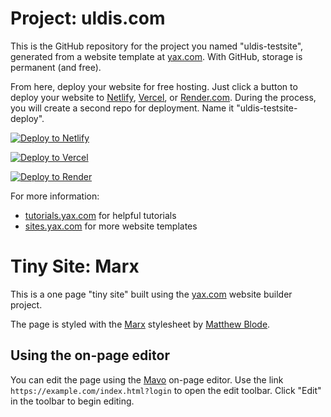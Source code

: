 # Project: uldis.com

This is the GitHub repository for the project you named "uldis-testsite", generated from a
website template at [yax.com](https://yax.com). With GitHub, storage is permanent (and free).

From here, deploy your website for free hosting. Just click a button to deploy your website to [Netlify](https://www.netlify.com/), [Vercel](https://vercel.com/), or [Render.com](https://render.com/). During the process, you will create a second repo for deployment. Name it "uldis-testsite-deploy".

[![Deploy to Netlify](https://www.netlify.com/img/deploy/button.svg)](https://app.netlify.com/start/deploy?repository=https://github.com/6oo6le/uldis-testsite)

[![Deploy to Vercel](https://vercel.com/button)](https://vercel.com/import/project?template=https://github.com/6oo6le/uldis-testsite)

[![Deploy to Render](https://render.com/images/deploy-to-render-button.svg)](https://render.com/deploy)

For more information:
- [tutorials.yax.com](https://tutorials.yax.com/) for helpful tutorials
- [sites.yax.com](https://sites.yax.com/) for more website templates


# Tiny Site: Marx

This is a one page "tiny site" built using the [yax.com](https://yax.com/) website builder project.

The page is styled with the [Marx](https://mblode.github.io/marx/) stylesheet by [Matthew Blode](https://matthewblode.com/).

## Using the on-page editor

You can edit the page using the [Mavo](https://mavo.io/) on-page editor. Use the link `https://example.com/index.html?login` to open the edit toolbar. Click "Edit" in the toolbar to begin editing.

